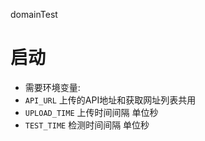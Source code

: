 domainTest

# 启动
 - 需要环境变量:
 - `API_URL`        上传的API地址和获取网址列表共用
 - `UPLOAD_TIME`    上传时间间隔  单位秒
 - `TEST_TIME`      检测时间间隔  单位秒
